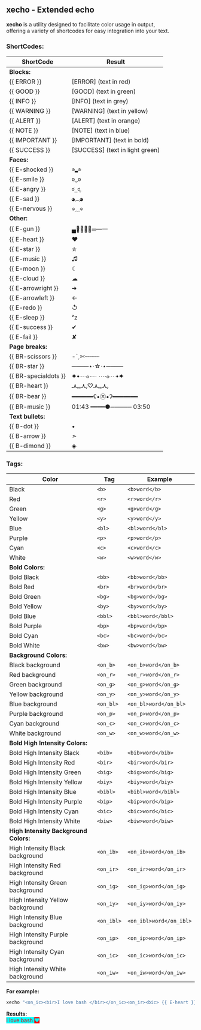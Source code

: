 ## xecho - Extended echo

**xecho** is a utility designed to facilitate color usage in output,<br>
offering a variety of shortcodes for easy integration into your text.

### ShortCodes:
| ShortCode            | Result                          |
| -------------------- | ------------------------------- |
| **Blocks:**          |                                 |
| \{\{ ERROR \}\}          | [ERROR]  (text in red)          |
| \{\{ GOOD \}\}           | [GOOD] (text in green)          |
| \{\{ INFO \}\}           | [INFO] (text in grey)           |
| \{\{ WARNING \}\}        | [WARNING] (text in yellow)      |
| \{\{ ALERT \}\}          | [ALERT] (text in orange)        |
| \{\{ NOTE \}\}           | [NOTE] (text in blue)           |
| \{\{ IMPORTANT \}\}      | [IMPORTANT] (text in bold)      |
| \{\{ SUCCESS \}\}        | [SUCCESS] (text in light green) |
| **Faces:**           |                                 |
| \{\{ E-shocked \}\}      | `⊙▂⊙`                           |
| \{\{ E-smile \}\}        | `ʘ‿ʘ`                           |
| \{\{ E-angry \}\}        | `ಠ_ರೃ`                          |
| \{\{ E-sad \}\}          | `◕︵◕`                          |
| \{\{ E-nervous \}\}      | `⊙﹏⊙`                          |
| **Other:**           |                                 |
| \{\{ E-gun \}\}          | ▄︻̷̿┻̿═━一                        |
| \{\{ E-heart \}\}        | ❤                               |
| \{\{ E-star \}\}         | ✮                               |
| \{\{ E-music \}\}        | ♫                               |
| \{\{ E-moon \}\}         | ☾                               |
| \{\{ E-cloud \}\}        | ☁︎                               |
| \{\{ E-arrowright \}\}   | ➜                               |
| \{\{ E-arrowleft \}\}    | ←                               |
| \{\{ E-redo \}\}         | ↺                               |
| \{\{ E-sleep \}\}        | ᶻz                              |
| \{\{ E-success \}\}      | ✔                               |
| \{\{ E-fail \}\}         | ✘                               |
| **Page breaks:**     |                                 |
| \{\{ BR-scissors \}\}    | -ˋˏ✄┈┈┈┈                         |
| \{\{ BR-star \}\}        | ────⋆⋅☆⋅⋆────                   |
| \{\{ BR-specialdots \}\} | ✦•┈๑⋅⋯ ⋯⋅๑┈•✦                   |
| \{\{ BR-heart \}\}       | ﮩ٨ـﮩﮩ٨ـ♡ﮩ٨ـﮩﮩ٨ـ                 |
| \{\{ BR-bear \}\}        | ━━━━━━ʕ•㉨•ʔ━━━━━━━             |
| \{\{ BR-music \}\}       | 01:43 ━━━━●───── 03:50          |
| **Text bullets:**    |                                 |
| \{\{ B-dot \}\}          | •                               |
| \{\{ B-arrow \}\}        | ➣                               |
| \{\{ B-dimond \}\}       | ◈                               |

### Tags:
| Color                                 | Tag        | Example                 |
|---------------------------------------|------------|-------------------------|
| Black                                 | `<b>`      | `<b>word</b>`           |
| Red                                   | `<r>`      | `<r>word</r>`           |
| Green                                 | `<g>`      | `<g>word</g>`           |
| Yellow                                | `<y>`      | `<y>word</y>`           |
| Blue                                  | `<bl>`     | `<bl>word</bl>`         |
| Purple                                | `<p>`      | `<p>word</p>`           |
| Cyan                                  | `<c>`      | `<c>word</c>`           |
| White                                 | `<w>`      | `<w>word</w>`           |
| **Bold Colors:**                      |            |                         |
| Bold Black                            | `<bb>`     | `<bb>word</bb>`         |
| Bold Red                              | `<br>`     | `<br>word</br>`         |
| Bold Green                            | `<bg>`     | `<bg>word</bg>`         |
| Bold Yellow                           | `<by>`     | `<by>word</by>`         |
| Bold Blue                             | `<bbl>`    | `<bbl>word</bbl>`       |
| Bold Purple                           | `<bp>`     | `<bp>word</bp>`         |
| Bold Cyan                             | `<bc>`     | `<bc>word</bc>`         |
| Bold White                            | `<bw>`     | `<bw>word</bw>`         |
| **Background Colors:**                |            |                         |
| Black background                      | `<on_b>`   | `<on_b>word</on_b>`     |
| Red background                        | `<on_r>`   | `<on_r>word</on_r>`     |
| Green background                      | `<on_g>`   | `<on_g>word</on_g>`     |
| Yellow background                     | `<on_y>`   | `<on_y>word</on_y>`     |
| Blue background                       | `<on_bl>`  | `<on_bl>word</on_bl>`   |
| Purple background                     | `<on_p>`   | `<on_p>word</on_p>`     |
| Cyan background                       | `<on_c>`   | `<on_c>word</on_c>`     |
| White background                      | `<on_w>`   | `<on_w>word</on_w>`     |
| **Bold High Intensity Colors:**       |            |                         |
| Bold High Intensity Black             | `<bib>`    | `<bib>word</bib>`       |
| Bold High Intensity Red               | `<bir>`    | `<bir>word</bir>`       |
| Bold High Intensity Green             | `<big>`    | `<big>word</big>`       |
| Bold High Intensity Yellow            | `<biy>`    | `<biy>word</biy>`       |
| Bold High Intensity Blue              | `<bibl>`   | `<bibl>word</bibl>`     |
| Bold High Intensity Purple            | `<bip>`    | `<bip>word</bip>`       |
| Bold High Intensity Cyan              | `<bic>`    | `<bic>word</bic>`       |
| Bold High Intensity White             | `<biw>`    | `<biw>word</biw>`       |
| **High Intensity Background Colors:** |            |                         |
| High Intensity Black background       | `<on_ib>`  | `<on_ib>word</on_ib>`   |
| High Intensity Red background         | `<on_ir>`  | `<on_ir>word</on_ir>`   |
| High Intensity Green background       | `<on_ig>`  | `<on_ig>word</on_ig>`   |
| High Intensity Yellow background      | `<on_iy>`  | `<on_iy>word</on_iy>`   |
| High Intensity Blue background        | `<on_ibl>` | `<on_ibl>word</on_ibl>` |
| High Intensity Purple background      | `<on_ip>`  | `<on_ip>word</on_ip>`   |
| High Intensity Cyan background        | `<on_ic>`  | `<on_ic>word</on_ic>`   |
| High Intensity White background       | `<on_iw>`  | `<on_iw>word</on_iw>`   |

**For example:**
```bash
xecho "<on_ic><bir>I love bash </bir></on_ic><on_ir><bic> {{ E-heart }} </bic></on_ir>"
```
**Results:**<br>
<span style="color: red; background-color: cyan;">I love bash </span><span style="color: cyan; background-color: red;"> ❤ </span>
